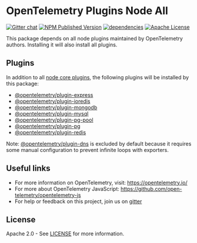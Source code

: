 # OpenTelemetry Plugins Node All

[![Gitter chat][gitter-image]][gitter-url]
[![NPM Published Version][npm-img]][npm-url]
[![dependencies][dependencies-image]][dependencies-url]
[![Apache License][license-image]][license-image]

This package depends on all node plugins maintained by OpenTelemetry authors.
Installing it will also install all plugins.

## Plugins

In addition to all [node core plugins][otel-plugins-node-core], the following plugins will be installed by this package:

- [@opentelemetry/plugin-express][otel-plugin-express]
- [@opentelemetry/plugin-ioredis][otel-plugin-ioredis]
- [@opentelemetry/plugin-mongodb][otel-plugin-mongodb]
- [@opentelemetry/plugin-mysql][otel-plugin-mysql]
- [@opentelemetry/plugin-pg-pool][otel-plugin-pg-pool]
- [@opentelemetry/plugin-pg][otel-plugin-pg]
- [@opentelemetry/plugin-redis][otel-plugin-redis]

Note: [@opentelemetry/plugin-dns][otel-plugin-dns] is excluded by default because it requires some manual configuration to prevent infinite loops with exporters.

## Useful links

- For more information on OpenTelemetry, visit: <https://opentelemetry.io/>
- For more about OpenTelemetry JavaScript: <https://github.com/open-telemetry/opentelemetry-js>
- For help or feedback on this project, join us on [gitter][gitter-url]

## License

Apache 2.0 - See [LICENSE][license-url] for more information.

[gitter-image]: https://badges.gitter.im/open-telemetry/opentelemetry-js.svg
[gitter-url]: https://gitter.im/open-telemetry/opentelemetry-node?utm_source=badge&utm_medium=badge&utm_campaign=pr-badge&utm_content=badge
[license-url]: https://github.com/open-telemetry/opentelemetry-js/blob/master/LICENSE
[license-image]: https://img.shields.io/badge/license-Apache_2.0-green.svg?style=flat
[dependencies-image]: https://david-dm.org/open-telemetry/opentelemetry-js/status.svg?path=metapackages/plugins-node-core
[dependencies-url]: https://david-dm.org/open-telemetry/opentelemetry-js?path=packages%2Fopentelemetryplugins-node-core
[npm-url]: https://www.npmjs.com/package/@opentelemetry/plugins-node-core
[npm-img]: https://badge.fury.io/js/%40opentelemetry%2Fplugins-node-core.svg

[otel-plugins-node-core]: https://www.npmjs.com/package/@opentelemetry/plugins-node-core

[otel-plugin-dns]: https://github.com/open-telemetry/opentelemetry-js-contrib/tree/master/plugins/node/opentelemetry-plugin-dns
[otel-plugin-express]: https://github.com/open-telemetry/opentelemetry-js-contrib/tree/master/plugins/node/opentelemetry-plugin-express
[otel-plugin-ioredis]: https://github.com/open-telemetry/opentelemetry-js-contrib/tree/master/plugins/node/opentelemetry-plugin-ioredis
[otel-plugin-mongodb]: https://github.com/open-telemetry/opentelemetry-js-contrib/tree/master/plugins/node/opentelemetry-plugin-mongodb
[otel-plugin-mysql]: https://github.com/open-telemetry/opentelemetry-js-contrib/tree/master/plugins/node/opentelemetry-plugin-mysql
[otel-plugin-pg-pool]: https://github.com/open-telemetry/opentelemetry-js-contrib/tree/master/plugins/node/opentelemetry-plugin-pg-pool
[otel-plugin-pg]: https://github.com/open-telemetry/opentelemetry-js-contrib/tree/master/plugins/node/opentelemetry-plugin-pg
[otel-plugin-redis]: https://github.com/open-telemetry/opentelemetry-js-contrib/tree/master/plugins/node/opentelemetry-plugin-redis
